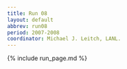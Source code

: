 ```yaml
---
title: Run 08
layout: default
abbrev: run08
period: 2007-2008
coordinator: Michael J. Leitch, LANL.
---
```

{% include run_page.md %}

